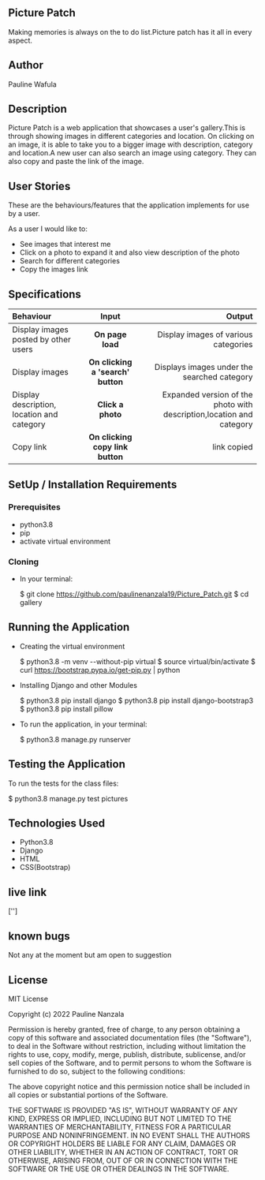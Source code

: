 ## Picture Patch
Making memories is always on the to do list.Picture patch has it all in every aspect.

## Author
Pauline Wafula

## Description
Picture Patch is a web application that showcases a user's gallery.This is through showing images in different categories and location. On clicking on an image, it is able to take you to a bigger image with description, category and location.A new user can also search an image using category. They can also copy and paste the link of the image.

## User Stories
These are the behaviours/features that the application implements for use by a user.

As a user I would like to:

* See images that interest me 
* Click on a photo to expand it and also view description of the photo
* Search for different categories
* Copy the images link

## Specifications
| Behaviour | Input | Output |
| :---------------- | :---------------: | ------------------: |
| Display images posted by other users  | **On page load** | Display images of various categories |
| Display images  | **On clicking a 'search' button** | Displays images under the searched category |
| Display description, location and category | **Click a photo** |  Expanded version of the photo with description,location and category|
| Copy link | **On clicking copy link button** | link copied|

## SetUp / Installation Requirements
### Prerequisites
* python3.8
* pip
* activate virtual environment
### Cloning
* In your terminal:

  $ git clone https://github.com/paulinenanzala19/Picture_Patch.git
  $ cd gallery
## Running the Application
* Creating the virtual environment

  $ python3.8 -m venv --without-pip virtual
  $ source virtual/bin/activate
  $ curl https://bootstrap.pypa.io/get-pip.py | python

* Installing Django and other Modules

  $ python3.8  pip install django
  $ python3.8  pip install django-bootstrap3
  $ python3.8  pip install pillow
  
* To run the application, in your terminal:

  $ python3.8 manage.py runserver
   
## Testing the Application
To run the tests for the class files:

  $ python3.8 manage.py test pictures

## Technologies Used
* Python3.8
* Django
* HTML
* CSS(Bootstrap)

## live link
['']

## known bugs
Not any at the moment but am open to suggestion

## License
MIT License

Copyright (c) 2022 Pauline Nanzala

Permission is hereby granted, free of charge, to any person obtaining a copy of this software and associated documentation files (the "Software"), to deal in the Software without restriction, including without limitation the rights to use, copy, modify, merge, publish, distribute, sublicense, and/or sell copies of the Software, and to permit persons to whom the Software is furnished to do so, subject to the following conditions:

The above copyright notice and this permission notice shall be included in all copies or substantial portions of the Software.

THE SOFTWARE IS PROVIDED "AS IS", WITHOUT WARRANTY OF ANY KIND, EXPRESS OR IMPLIED, INCLUDING BUT NOT LIMITED TO THE WARRANTIES OF MERCHANTABILITY, FITNESS FOR A PARTICULAR PURPOSE AND NONINFRINGEMENT. IN NO EVENT SHALL THE AUTHORS OR COPYRIGHT HOLDERS BE LIABLE FOR ANY CLAIM, DAMAGES OR OTHER LIABILITY, WHETHER IN AN ACTION OF CONTRACT, TORT OR OTHERWISE, ARISING FROM, OUT OF OR IN CONNECTION WITH THE SOFTWARE OR THE USE OR OTHER DEALINGS IN THE SOFTWARE.